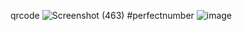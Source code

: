 qrcode
![Screenshot (463)](https://github.com/Sadrakhtarshenas/python/assets/140339193/beb701a3-3fea-43f7-bff5-739dbe65c329)
#perfectnumber
![image](https://github.com/Sadrakhtarshenas/python/assets/140339193/84381f95-9a58-405f-b387-33f041f5cd6c)

